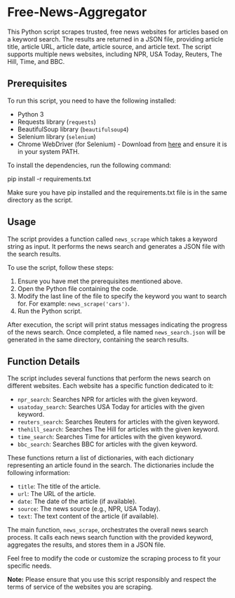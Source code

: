 # Free-News-Aggregator

This Python script scrapes trusted, free news websites for articles based on a keyword search. The results are returned in a JSON file, providing article title, article URL, article date, article source, and article text. The script supports multiple news websites, including NPR, USA Today, Reuters, The Hill, Time, and BBC.

## Prerequisites

To run this script, you need to have the following installed:

- Python 3
- Requests library (`requests`)
- BeautifulSoup library (`beautifulsoup4`)
- Selenium library (`selenium`)
- Chrome WebDriver (for Selenium) - Download from [here](https://sites.google.com/a/chromium.org/chromedriver/downloads) and ensure it is in your system PATH.

To install the dependencies, run the following command:

pip install -r requirements.txt

Make sure you have pip installed and the requirements.txt file is in the same directory as the script.

## Usage

The script provides a function called `news_scrape` which takes a keyword string as input. It performs the news search and generates a JSON file with the search results.

To use the script, follow these steps:

1. Ensure you have met the prerequisites mentioned above.
2. Open the Python file containing the code.
3. Modify the last line of the file to specify the keyword you want to search for. For example: `news_scrape('cars')`.
4. Run the Python script.

After execution, the script will print status messages indicating the progress of the news search. Once completed, a file named `news_search.json` will be generated in the same directory, containing the search results.

## Function Details

The script includes several functions that perform the news search on different websites. Each website has a specific function dedicated to it:

- `npr_search`: Searches NPR for articles with the given keyword.
- `usatoday_search`: Searches USA Today for articles with the given keyword.
- `reuters_search`: Searches Reuters for articles with the given keyword.
- `thehill_search`: Searches The Hill for articles with the given keyword.
- `time_search`: Searches Time for articles with the given keyword.
- `bbc_search`: Searches BBC for articles with the given keyword.

These functions return a list of dictionaries, with each dictionary representing an article found in the search. The dictionaries include the following information:

- `title`: The title of the article.
- `url`: The URL of the article.
- `date`: The date of the article (if available).
- `source`: The news source (e.g., NPR, USA Today).
- `text`: The text content of the article (if available).

The main function, `news_scrape`, orchestrates the overall news search process. It calls each news search function with the provided keyword, aggregates the results, and stores them in a JSON file.

Feel free to modify the code or customize the scraping process to fit your specific needs.

**Note:** Please ensure that you use this script responsibly and respect the terms of service of the websites you are scraping.
